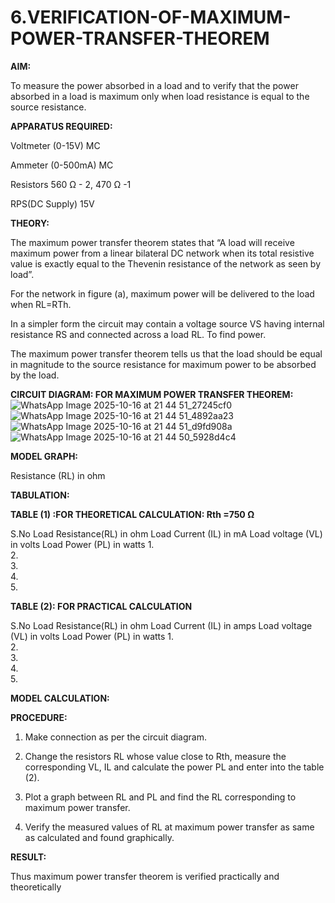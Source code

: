 # 6.VERIFICATION-OF-MAXIMUM-POWER-TRANSFER-THEOREM

**AIM:**

To measure the power absorbed in a load and to verify that the power absorbed in a load is maximum only when load resistance is equal to the source resistance.

**APPARATUS REQUIRED:**

Voltmeter (0-15V) MC

Ammeter (0-500mA) MC

Resistors 560 Ω - 2, 470 Ω -1

RPS(DC Supply)  15V	

**THEORY:**

The maximum power transfer theorem states that “A load will receive maximum power from a linear bilateral DC network when its total resistive value is exactly equal to the Thevenin resistance of the network as seen by load”.

For the network in figure (a), maximum power will be delivered to the load when RL=RTh.

In a simpler form the circuit may contain a voltage source VS having internal resistance RS and connected across a load RL. To find power.
 
The maximum power transfer theorem tells us that the load should be equal in magnitude to the source resistance for maximum power to be absorbed by the load.

**CIRCUIT DIAGRAM: FOR MAXIMUM POWER TRANSFER THEOREM:**
![WhatsApp Image 2025-10-16 at 21 44 51_27245cf0](https://github.com/user-attachments/assets/f55772fe-11ad-4d43-ac2a-4098ca1c16ce)
![WhatsApp Image 2025-10-16 at 21 44 51_4892aa23](https://github.com/user-attachments/assets/d0ea9829-2149-4b88-abca-82c9ecb011f8)
![WhatsApp Image 2025-10-16 at 21 44 51_d9fd908a](https://github.com/user-attachments/assets/c5649b68-f3ce-4125-b1aa-b2ff9366b5c7)
![WhatsApp Image 2025-10-16 at 21 44 50_5928d4c4](https://github.com/user-attachments/assets/7662aba6-3520-4781-b995-33f6da2dfb17)


**MODEL GRAPH:**

Resistance (RL) in ohm

**TABULATION:**
 
**TABLE (1) :FOR THEORETICAL CALCULATION: Rth =750 Ω**

S.No	Load
Resistance(RL) in ohm	Load
Current (IL) in mA	Load
voltage (VL) in volts	Load Power (PL) in watts
1.				
2.				
3.				
4.				
5.				


**TABLE (2): FOR PRACTICAL CALCULATION**

S.No	Load
Resistance(RL) in ohm	Load
Current (IL) in amps	Load
voltage (VL) in volts	Load Power (PL) in watts
1.				
2.				
3.				
4.				
5.				


**MODEL CALCULATION:**

**PROCEDURE:**

1.	Make connection as per the circuit diagram.

2.	Change the resistors RL whose value close to Rth, measure the corresponding VL, IL and calculate the power PL and enter into the table (2).

3.	Plot a graph between RL and PL and find the RL corresponding to maximum power transfer.

4.	Verify the measured values of RL at maximum power transfer as same as calculated and found graphically.

**RESULT:**

Thus maximum power transfer theorem is verified practically and theoretically


